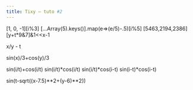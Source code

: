 ```yaml
---
title: Tixy – tuto #2
---
```



[1, 0, -1][i%3]
[...Array(5).keys()].map(e=>(e/5)-.5)[i%5]
[5463,2194,2386][y+t*9&7]&1<<x-1

x/y - t

sin(x)/3+cos(y)/3

sin(i/t)+cos(i/t)
sin(i/t)*cos(i/t)
sin(i/t)*cos(i-t)
sin(i-t)*cos(i-t)

sin(t-sqrt((x-7.5)**2+(y-6)**2))